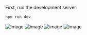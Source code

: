 

First, run the development server:

```bash
npm run dev

```


![image](https://github.com/user-attachments/assets/b1c93ecb-7154-4c6d-8985-274570249997)
![image](https://github.com/user-attachments/assets/6c0a2e04-4f3d-4a81-8924-2d1cefab21a2)
![image](https://github.com/user-attachments/assets/c3502b81-5435-447d-bf1b-b11ea1175329)
![image](https://github.com/user-attachments/assets/cd5b0a81-6e3b-4c93-bae1-56ec78ba410e)
